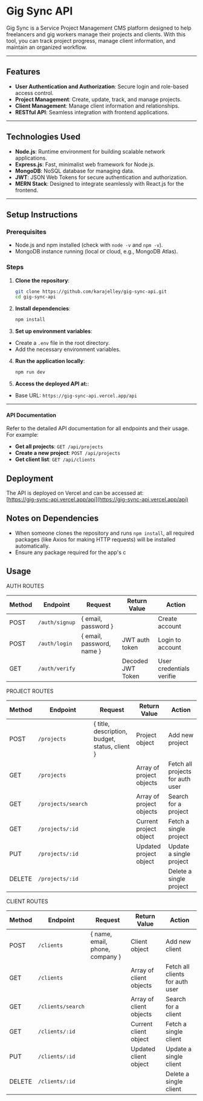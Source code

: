 # Gig Sync API

Gig Sync is a Service Project Management CMS platform designed to help freelancers and gig workers manage their projects and clients. With this tool, you can track project progress, manage client information, and maintain an organized workflow.

---

## Features

- **User Authentication and Authorization**: Secure login and role-based access control.
- **Project Management**: Create, update, track, and manage projects.
- **Client Management**: Manage client information and relationships.
- **RESTful API**: Seamless integration with frontend applications.

---

## Technologies Used

- **Node.js**: Runtime environment for building scalable network applications.
- **Express.js**: Fast, minimalist web framework for Node.js.
- **MongoDB**: NoSQL database for managing data.
- **JWT**: JSON Web Tokens for secure authentication and authorization.
- **MERN Stack**: Designed to integrate seamlessly with React.js for the frontend.

---

## Setup Instructions

### Prerequisites

- Node.js and npm installed (check with `node -v` and `npm -v`).
- MongoDB instance running (local or cloud, e.g., MongoDB Atlas).

### Steps

1. **Clone the repository**:  
   ```bash
   git clone https://github.com/karajelley/gig-sync-api.git
   cd gig-sync-api

2. **Install dependencies**:
   ```bash
   npm install

3. **Set up environment variables**:
- Create a `.env` file in the root directory.
- Add the necessary environment variables.

4. **Run the application locally**:
   ```bash
   npm run dev

5. **Access the deployed API at:**:
- Base URL: `https://gig-sync-api.vercel.app/api`


---
#### API Documentation

Refer to the detailed API documentation for all endpoints and their usage. For example:
- **Get all projects**: `GET /api/projects`
- **Create a new project**: `POST /api/projects`
- **Get client list**: `GET /api/clients`

## Deployment

The API is deployed on Vercel and can be accessed at:  
[https://gig-sync-api.vercel.app/api](https://gig-sync-api.vercel.app/api)

## Notes on Dependencies

- When someone clones the repository and runs `npm install`, all required packages (like Axios for making HTTP requests) will be installed automatically.
- Ensure any package required for the app's c


## Usage

AUTH ROUTES

| Method | Endpoint               | Request                                        | Return Value             | Action                           |
| ------ | ---------------------- | ---------------------------------------------- | ------------------------ | -------------------------------- |
| POST   | `/auth/signup`         | { email, password }                            |                          | Create account                   |
| POST   | `/auth/login`          | { email, password, name }                      | JWT auth token           | Login to account                 |
| GET    | `/auth/verify`         |                                                | Decoded JWT Token        | User credentials verifie         |


PROJECT ROUTES

| Method | Endpoint               | Request                                        | Return Value             | Action                           |
| ------ | ---------------------- | ---------------------------------------------- | ------------------------ | -------------------------------- |
| POST   | `/projects`            | { title, description, budget, status, client } | Project object           | Add new project                  |
| GET    | `/projects`            |                                                | Array of project objects | Fetch all projects for auth user |
| GET    | `/projects/search`     |                                                | Array of project objects | Search for a project             |
| GET    | `/projects/:id`        |                                                | Current project object   | Fetch a single project           |
| PUT    | `/projects/:id`        |                                                | Updated project object   | Update a single project          |
| DELETE | `/projects/:id`        |                                                |                          | Delete a single project          |


CLIENT ROUTES

| Method | Endpoint               | Request                                        | Return Value             | Action                           |
| ------ | ---------------------- | ---------------------------------------------- | ------------------------ | -------------------------------- |
| POST   | `/clients`             | { name, email, phone, company }                | Client object             | Add new client                  |
| GET    | `/clients`             |                                                | Array of client objects   | Fetch all clients for auth user |
| GET    | `/clients/search`      |                                                | Array of client objects   | Search for a client             |
| GET    | `/clients/:id`         |                                                | Current client object     | Fetch a single client           |
| PUT    | `/clients/:id`         |                                                | Updated client object     | Update a single client          |
| DELETE | `/clients/:id`         |                                                |                           | Delete a single client          |



  
    
















